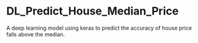 # DL_Predict_House_Median_Price
A deep learning model using keras to predict the accuracy of house price falls above the median.
